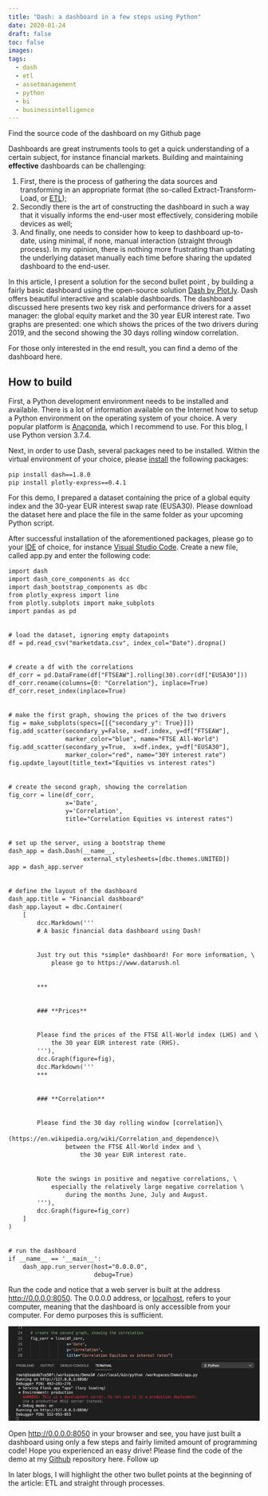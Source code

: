 ```yaml
---
title: "Dash: a dashboard in a few steps using Python"
date: 2020-01-24
draft: false
toc: false
images:
tags: 
  - dash
  - etl
  - assetmanagement
  - python
  - bi
  - businessintelligence
---
```


Find the source code of the dashboard on my Github page

Dashboards are great instruments tools to get a quick understanding of a certain subject, for instance financial markets. Building and maintaining **effective** dashboards can be challenging:

1. First, there is the process of gathering the data sources and transforming in an appropriate format (the so-called Extract-Transform-Load, or [ETL](https://en.wikipedia.org/wiki/Extract,_transform,_load));
2. Secondly there is the art of constructing the dashboard in such a way that it visually informs the end-user most effectively, considering mobile devices as well;
3. And finally, one needs to consider how to keep to dashboard up-to-date, using minimal, if none, manual interaction (straight through process). In my opinion, there is nothing more frustrating than updating the underlying dataset manually each time before sharing the updated dashboard to the end-user.

In this article, I present a solution for the second bullet point , by building a fairly basic dashboard using the open-source solution [Dash by Plot.ly](https://plot.ly/dash/). Dash offers beautiful interactive and scalable dashboards. The dashboard discussed here presents two key risk and performance drivers for a asset manager: the global equity market and the 30 year EUR interest rate. Two graphs are presented: one which shows the prices of the two drivers during 2019, and the second showing the 30 days rolling window correlation.

For those only interested in the end result, you can find a demo of the dashboard here.

## How to build

First, a Python development environment needs to be installed and available. There is a lot of information available on the Internet how to setup a Python environment on the operating system of your choice. A very popular platform is [Anaconda](https://www.anaconda.com/distribution/), which I recommend to use. For this blog, I use Python version 3.7.4.

Next, in order to use Dash, several packages need to be installed. Within the virtual environment of your choice, please [install](https://packaging.python.org/tutorials/installing-packages/) the following packages:

```
pip install dash==1.8.0
pip install plotly-express==0.4.1
```

For this demo, I prepared a dataset containing the price of a global equity index and the 30-year EUR interest swap rate (EUSA30). Please download the dataset here and place the file in the same folder as your upcoming Python script.

After successful installation of the aforementioned packages, please go to your [IDE](https://en.wikipedia.org/wiki/Integrated_development_environment) of choice, for instance [Visual Studio Code](https://code.visualstudio.com/docs/languages/python). Create a new file, called app.py and enter the following code:

```
import dash
import dash_core_components as dcc
import dash_bootstrap_components as dbc
from plotly_express import line
from plotly.subplots import make_subplots
import pandas as pd


# load the dataset, ignoring empty datapoints
df = pd.read_csv("marketdata.csv", index_col="Date").dropna()


# create a df with the correlations
df_corr = pd.DataFrame(df["FTSEAW"].rolling(30).corr(df["EUSA30"]))
df_corr.rename(columns={0: "Correlation"}, inplace=True)
df_corr.reset_index(inplace=True)


# make the first graph, showing the prices of the two drivers
fig = make_subplots(specs=[[{"secondary_y": True}]])
fig.add_scatter(secondary_y=False, x=df.index, y=df["FTSEAW"],
                marker_color="blue", name="FTSE All-World")
fig.add_scatter(secondary_y=True,  x=df.index, y=df["EUSA30"],
                marker_color="red", name="30Y interest rate")
fig.update_layout(title_text="Equities vs interest rates")


# create the second graph, showing the correlation
fig_corr = line(df_corr,
                x='Date',
                y='Correlation',
                title="Correlation Equities vs interest rates")


# set up the server, using a bootstrap theme
dash_app = dash.Dash(__name__,
                     external_stylesheets=[dbc.themes.UNITED])
app = dash_app.server


# define the layout of the dashboard
dash_app.title = "Financial dashboard"
dash_app.layout = dbc.Container(
    [
        dcc.Markdown('''
        # A basic financial data dashboard using Dash!


        Just try out this *simple* dashboard! For more information, \
            please go to https://www.datarush.nl


        ***


        ### **Prices**


        Please find the prices of the FTSE All-World index (LHS) and \
            the 30 year EUR interest rate (RHS).
        '''),
        dcc.Graph(figure=fig),
        dcc.Markdown('''
        ***


        ### **Correlation**


        Please find the 30 day rolling window [correlation]\
            (https://en.wikipedia.org/wiki/Correlation_and_dependence)\
                between the FTSE All-World index and \
                    the 30 year EUR interest rate.


        Note the swings in positive and negative correlations, \
            especially the relatively large negative correlation \
                during the months June, July and August.
        '''),
        dcc.Graph(figure=fig_corr)
    ]
)


# run the dashboard
if __name__ == '__main__':
    dash_app.run_server(host="0.0.0.0",
                        debug=True)
```

Run the code and notice that a web server is built at the address http://0.0.0.0:8050. The 0.0.0.0 address, or [localhost](https://en.wikipedia.org/wiki/Localhost), refers to your computer, meaning that the dashboard is only accessible from your computer. For demo purposes this is sufficient.

![alt text](dash1.png)

Open http://0.0.0.0:8050 in your browser and see, you have just built a dashboard using only a few steps and fairly limited amount of programming code! Hope you experienced an easy drive! Please find the code of the demo at my [Github](https://github.com/jeroen84/datarush-demo1) repository here.
Follow up

In later blogs, I will highlight the other two bullet points at the beginning of the article: ETL and straight through processes.